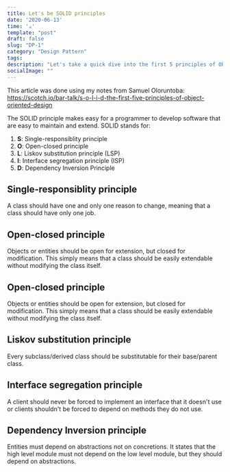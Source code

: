 ```yaml
---
title: Let's be SOLID principles
date: '2020-06-13'
time: '☕️'
template: "post"
draft: false
slug: "DP-1"
category: "Design Pattern"
tags:
description: "Let's take a quick dive into the first 5 principles of Object Oriented Design with Samuel Oloruntoba"
socialImage: ""
---
```


This article was done using my notes from Samuel Oloruntoba: https://scotch.io/bar-talk/s-o-l-i-d-the-first-five-principles-of-object-oriented-design

The SOLID principle makes easy for a programmer to develop software that are easy to maintain and extend. SOLID stands for:
1. **S**: Single-responsiblity principle
2. **O**: Open-closed principle
3. **L**: Liskov substitution principle (LSP)
4. **I**: Interface segregation principle (ISP)
5. **D**: Dependency Inversion Principle

## Single-responsiblity principle

A class should have one and only one reason to change, meaning that a class should have only one job.

## Open-closed principle

Objects or entities should be open for extension, but closed for modification. This simply means that a class should be easily extendable without modifying the class itself. 

## Open-closed principle

Objects or entities should be open for extension, but closed for modification. This simply means that a class should be easily extendable without modifying the class itself. 

## Liskov substitution principle

Every subclass/derived class should be substitutable for their base/parent class. 

## Interface segregation principle

A client should never be forced to implement an interface that it doesn't use or clients shouldn't be forced to depend on methods they do not use.

## Dependency Inversion principle

Entities must depend on abstractions not on concretions. It states that the high level module must not depend on the low level module, but they should depend on abstractions.

